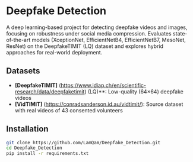 # Deepfake Detection

A deep learning-based project for detecting deepfake videos and images, focusing on robustness under social media compression. Evaluates state-of-the-art models (XceptionNet, EfficientNetB4, EfficientNetB7, MesoNet, ResNet) on the DeepfakeTIMIT (LQ) dataset and explores hybrid approaches for real-world deployment.

## Datasets
- **[DeepfakeTIMIT]** (https://www.idiap.ch/en/scientific-research/data/deepfaketimit) (LQ)**: Low-quality (64×64) deepfake videos 
- **[VidTIMIT]** (https://conradsanderson.id.au/vidtimit/): Source dataset with real videos of 43 consented volunteers

## Installation
```bash
git clone https://github.com/LamQam/Deepfake_Detection.git
cd Deepfake_Detection
pip install -r requirements.txt